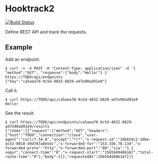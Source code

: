# Hooktrack2

[![Build Status](https://travis-ci.org/jinjor/hooktrack2.svg)](https://travis-ci.org/jinjor/hooktrack2)

Define REST API and track the requests.

## Example

Add an endpoint.

```shell
$ curl -s -X POST -H "Content-Type: application/json" -d '{ "method":"GET", "response":{"body":"Hello!"} }' https://TODO/api/endpoints
{"key":"ca5aea78-9c5d-4032-8829-ad7e90ad91e9"}
```

Call it.

```shell
$ curl https://TODO/api/ca5aea78-9c5d-4032-8829-ad7e90ad91e9
Hello!
```

See the result.

```shell
$ curl https://TODO/api/endpoints/ca5aea78-9c5d-4032-8829-ad7e90ad91e9/results
{"items":[{"request":{"method":"GET","headers":{"host":"TODO","connection":"close","user-agent":"curl/7.54.0","accept":"*/*","x-request-id":"26b654c2-18be-4c53-8018-d9d707a8e5dc","x-forwarded-for":"153.156.78.134","x-forwarded-proto":"http","x-forwarded-port":"80","via":"1.1 vegur","connect-time":"0","x-request-start":"1565949486167","total-route-time":"0"},"body":{}},"requestedAt":1565949486167}]}
```
